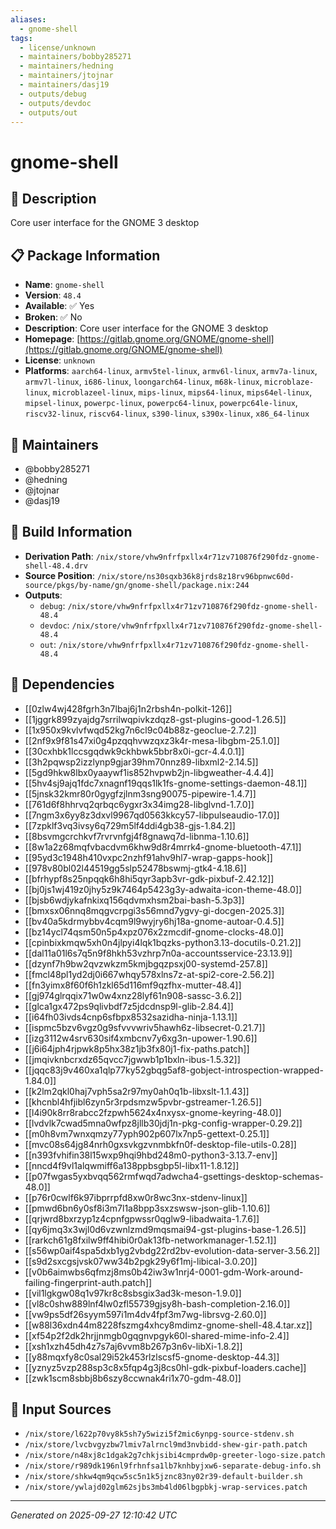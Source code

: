 ```yaml
---
aliases:
  - gnome-shell
tags:
  - license/unknown
  - maintainers/bobby285271
  - maintainers/hedning
  - maintainers/jtojnar
  - maintainers/dasj19
  - outputs/debug
  - outputs/devdoc
  - outputs/out
---
```


# gnome-shell

## 📝 Description

Core user interface for the GNOME 3 desktop

## 📋 Package Information

- **Name**: `gnome-shell`
- **Version**: `48.4`
- **Available**: ✅ Yes
- **Broken**: ✅ No
- **Description**: Core user interface for the GNOME 3 desktop
- **Homepage**: [https://gitlab.gnome.org/GNOME/gnome-shell](https://gitlab.gnome.org/GNOME/gnome-shell)
- **License**: `unknown`
- **Platforms**: `aarch64-linux`, `armv5tel-linux`, `armv6l-linux`, `armv7a-linux`, `armv7l-linux`, `i686-linux`, `loongarch64-linux`, `m68k-linux`, `microblaze-linux`, `microblazeel-linux`, `mips-linux`, `mips64-linux`, `mips64el-linux`, `mipsel-linux`, `powerpc-linux`, `powerpc64-linux`, `powerpc64le-linux`, `riscv32-linux`, `riscv64-linux`, `s390-linux`, `s390x-linux`, `x86_64-linux`
## 👥 Maintainers

- @bobby285271
- @hedning
- @jtojnar
- @dasj19


## 🔧 Build Information

- **Derivation Path**: `/nix/store/vhw9nfrfpxllx4r71zv710876f290fdz-gnome-shell-48.4.drv`
- **Source Position**: `/nix/store/ns30sqxb36k8jrds8z18rv96bpnwc60d-source/pkgs/by-name/gn/gnome-shell/package.nix:244`
- **Outputs**:
  - `debug`:  `/nix/store/vhw9nfrfpxllx4r71zv710876f290fdz-gnome-shell-48.4`
  - `devdoc`:  `/nix/store/vhw9nfrfpxllx4r71zv710876f290fdz-gnome-shell-48.4`
  - `out`:  `/nix/store/vhw9nfrfpxllx4r71zv710876f290fdz-gnome-shell-48.4`

## 🔗 Dependencies

- [[0zlw4wj428fgrh3n7lbaj6j1n2rbsh4n-polkit-126]]
- [[1jggrk899zyajdg7srrilwqpivkzdqz8-gst-plugins-good-1.26.5]]
- [[1x950x9kvlvfwqd52kg7n6cl9c04b88z-geoclue-2.7.2]]
- [[2nf9x9f81s47xi0g4pzqqhvwzqxz3k4r-mesa-libgbm-25.1.0]]
- [[30cxhbk1lccsgqdwk9ckhbwk5bbr8x0i-gcr-4.4.0.1]]
- [[3h2pqwsp2izzlynp9gjar39hm70nnz89-libxml2-2.14.5]]
- [[5gd9hkw8lbx0yaaywf1is852hvpwb2jn-libgweather-4.4.4]]
- [[5hv4sj9ajq1fdc7xnagnf19qqs1lk1fs-gnome-settings-daemon-48.1]]
- [[5jnsk32kmr80r0gygfzjlnm3sng90075-pipewire-1.4.7]]
- [[761d6f8hhrvq2qrbqc6ygxr3x34img28-libglvnd-1.7.0]]
- [[7ngm3x6yy8z3dxvl9967qd0563kkcy57-libpulseaudio-17.0]]
- [[7zpklf3vq3ivsy6q729m5lf4ddi4gb38-gjs-1.84.2]]
- [[8bsvmgcrchkvf7rvrvnfgj4f8gnawq7d-libnma-1.10.6]]
- [[8w1a2z68mqfvbacdvm6khw9d8r4mrrk4-gnome-bluetooth-47.1]]
- [[95yd3c1948h410vxpc2nzhf91ahv9hl7-wrap-gapps-hook]]
- [[978v80bl02l44519gg5slp52478bswmj-gtk4-4.18.6]]
- [[bfrhypf8s25npqqk6h8hi5qyr3apb3vr-gdk-pixbuf-2.42.12]]
- [[bj0js1wj419z0jhy5z9k7464p5423g3y-adwaita-icon-theme-48.0]]
- [[bjsb6wdjykafnkixq156qdvmxhsm2bai-bash-5.3p3]]
- [[bmxsx06nnq8mqgvcrpgi3s56mnd7ygvy-gi-docgen-2025.3]]
- [[bv40a5kdrmybbv4cqm9l9wyjry6hj18a-gnome-autoar-0.4.5]]
- [[bz14ycl74qsm50n5p4xpz076x2zmcdif-gnome-clocks-48.0]]
- [[cpinbixkmqw5xh0n4jlpyi4lqk1bqzks-python3.13-docutils-0.21.2]]
- [[dal11a01l6s7q5n9f8hkh53vzhrp7n0a-accountsservice-23.13.9]]
- [[dzynf7h9bw2qvzwkzm5kmjbgqzpsxj00-systemd-257.8]]
- [[fmcl48pl1yd2dj0i667whqy578xlns7z-at-spi2-core-2.56.2]]
- [[fn3yimx8f60f6h1zkl65d116mf9qzfhx-mutter-48.4]]
- [[gj974glrqqix71w0w4xnz28lyf61n908-sassc-3.6.2]]
- [[glca1gx472ps9qlivbdf7z5jdcdnsp9l-glib-2.84.4]]
- [[i64fh03ivds4cnp6sfbpx8532sazidha-ninja-1.13.1]]
- [[ispmc5bzv6vgz0g9sfvvvwriv5hawh6z-libsecret-0.21.7]]
- [[izg3112w4srv630sif4xmbcnv7y6xg3n-upower-1.90.6]]
- [[j6i64jph4rjpwk8p5hx38z1jb3fx80j1-fix-paths.patch]]
- [[jmqivknbcrxdz65qvcc7jgwwb1p1bxln-ibus-1.5.32]]
- [[jqqc83j9v460xa1qlp77ky52gbqg5af8-gobject-introspection-wrapped-1.84.0]]
- [[k2lm2qkl0haj7vph5sa2r97my0ah0q1b-libxslt-1.1.43]]
- [[khcnbl4hfjibl6zyn5r3rpdsmzw5pvbr-gstreamer-1.26.5]]
- [[l4i90k8rr8rabcc2fzpwh5624x4nxysx-gnome-keyring-48.0]]
- [[lvdvlk7cwad5mna0wfpz8jllb30jdj1n-pkg-config-wrapper-0.29.2]]
- [[m0h8vm7wnxqmzy77yph902p607lx7np5-gettext-0.25.1]]
- [[mvc08s64jg84nrh0gxsvkgzvnmbkfn0f-desktop-file-utils-0.28]]
- [[n393fvhifin38l15wxp9hqi9hbd248m0-python3-3.13.7-env]]
- [[nncd4f9vl1alqwmiff6a138ppbsgbp5l-libx11-1.8.12]]
- [[p07fwgas5yxbvqq562rmfwqd7adwcha4-gsettings-desktop-schemas-48.0]]
- [[p76r0cwlf6k97ibprrpfd8xw0r8wc3nx-stdenv-linux]]
- [[pmwd6bn6y0sf8i3m7l1a8bpp3sxzswsw-json-glib-1.10.6]]
- [[qrjwrd8bxrzyp1z4cpnfgpwssr0qglw9-libadwaita-1.7.6]]
- [[qy6jmq3x3wjl0d6vzwnlzmd9mqsmai94-gst-plugins-base-1.26.5]]
- [[rarkch61g8fxilw9ff4hibi0r0ak13fb-networkmanager-1.52.1]]
- [[s56wp0aif4spa5dxb1yg2vbdg22rd2bv-evolution-data-server-3.56.2]]
- [[s9d2sxcgsjvsk07ww34b2pgk29y6f1mj-libical-3.0.20]]
- [[v0b6aimwbs6qfmzj8ms0b42iw3w1nrj4-0001-gdm-Work-around-failing-fingerprint-auth.patch]]
- [[vil1lgkgw08q1v97kr8c8sbsgix3ad3k-meson-1.9.0]]
- [[vl8c0shw889lnf4lw0zfl55739gjsy8h-bash-completion-2.16.0]]
- [[vw9ps5df26syym597i1m4dv4fpf3m7wg-librsvg-2.60.0]]
- [[w88l36xdn44m8228fszmg4xhcy8mdimz-gnome-shell-48.4.tar.xz]]
- [[xf54p2f2dk2hrjjnmgb0gqgnvpgyk60l-shared-mime-info-2.4]]
- [[xsh1xzh45dh4z7s7aj6vvm8b267p3n6v-libXi-1.8.2]]
- [[y88mqxfy8c0sal29i52k453rlzlscsf5-gnome-desktop-44.3]]
- [[yznyz5vzp288sp3c8x5fqp4g3j8cs0hl-gdk-pixbuf-loaders.cache]]
- [[zwk1scm8sbbj8b6szy8ccwnak4ri1x70-gdm-48.0]]

## 📁 Input Sources

- `/nix/store/l622p70vy8k5sh7y5wizi5f2mic6ynpg-source-stdenv.sh`
- `/nix/store/lvcbvgyzbw7lmiv7alrncl9md3nvbidd-shew-gir-path.patch`
- `/nix/store/n48xj8c1dgak2g7chkjsibi4cmprdw0p-greeter-logo-size.patch`
- `/nix/store/r989dk196nl9frhnfsa1lb7knhbyjxw6-separate-debug-info.sh`
- `/nix/store/shkw4qm9qcw5sc5n1k5jznc83ny02r39-default-builder.sh`
- `/nix/store/ywlajd02glm62sjbs3mb4ld06lbgpbkj-wrap-services.patch`

---
*Generated on 2025-09-27 12:10:42 UTC*
